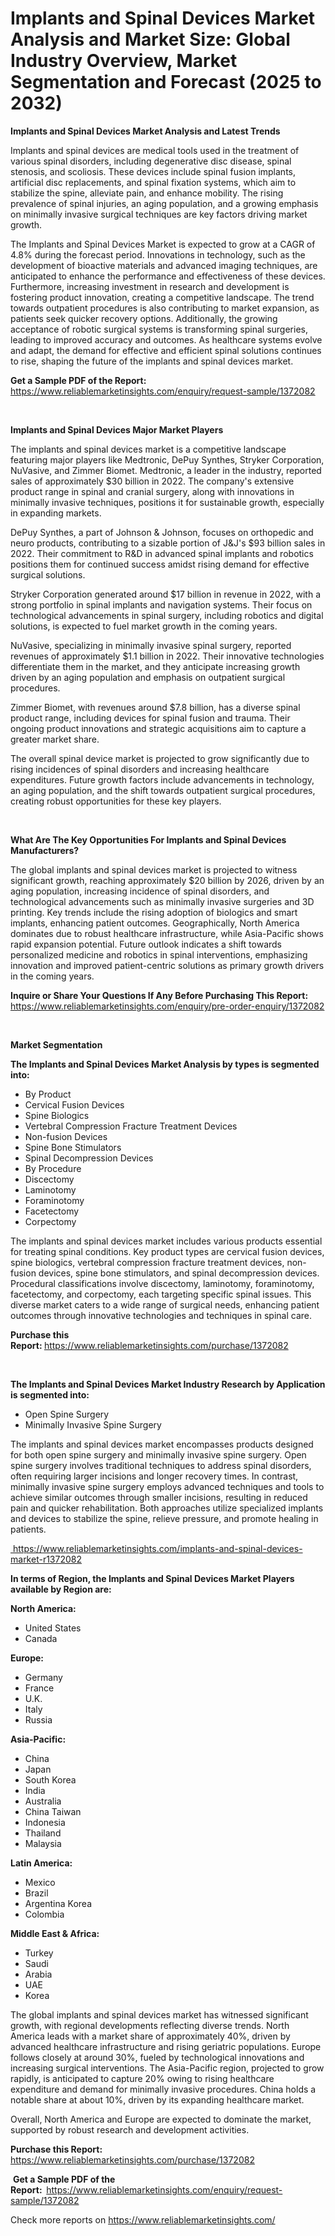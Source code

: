 <p><h1>Implants and Spinal Devices Market Analysis and Market Size: Global Industry Overview, Market Segmentation and Forecast (2025 to 2032)</h1></p><p><strong>Implants and Spinal Devices Market Analysis and Latest Trends</strong></p>
<p><p>Implants and spinal devices are medical tools used in the treatment of various spinal disorders, including degenerative disc disease, spinal stenosis, and scoliosis. These devices include spinal fusion implants, artificial disc replacements, and spinal fixation systems, which aim to stabilize the spine, alleviate pain, and enhance mobility. The rising prevalence of spinal injuries, an aging population, and a growing emphasis on minimally invasive surgical techniques are key factors driving market growth.</p><p>The Implants and Spinal Devices Market is expected to grow at a CAGR of 4.8% during the forecast period. Innovations in technology, such as the development of bioactive materials and advanced imaging techniques, are anticipated to enhance the performance and effectiveness of these devices. Furthermore, increasing investment in research and development is fostering product innovation, creating a competitive landscape. The trend towards outpatient procedures is also contributing to market expansion, as patients seek quicker recovery options. Additionally, the growing acceptance of robotic surgical systems is transforming spinal surgeries, leading to improved accuracy and outcomes. As healthcare systems evolve and adapt, the demand for effective and efficient spinal solutions continues to rise, shaping the future of the implants and spinal devices market.</p></p>
<p><strong>Get a Sample PDF of the Report:&nbsp;</strong> <a href="https://www.reliablemarketinsights.com/enquiry/request-sample/1372082?utm_campaign=2630&utm_medium=2&utm_source=Github&utm_content=ia&utm_term=22032025&utm_id=implants-and-spinal-devices">https://www.reliablemarketinsights.com/enquiry/request-sample/1372082</a></p>
<p>&nbsp;</p>
<p><strong>Implants and Spinal Devices Major Market Players</strong></p>
<p><p>The implants and spinal devices market is a competitive landscape featuring major players like Medtronic, DePuy Synthes, Stryker Corporation, NuVasive, and Zimmer Biomet. Medtronic, a leader in the industry, reported sales of approximately $30 billion in 2022. The company's extensive product range in spinal and cranial surgery, along with innovations in minimally invasive techniques, positions it for sustainable growth, especially in expanding markets.</p><p>DePuy Synthes, a part of Johnson & Johnson, focuses on orthopedic and neuro products, contributing to a sizable portion of J&J's $93 billion sales in 2022. Their commitment to R&D in advanced spinal implants and robotics positions them for continued success amidst rising demand for effective surgical solutions.</p><p>Stryker Corporation generated around $17 billion in revenue in 2022, with a strong portfolio in spinal implants and navigation systems. Their focus on technological advancements in spinal surgery, including robotics and digital solutions, is expected to fuel market growth in the coming years.</p><p>NuVasive, specializing in minimally invasive spinal surgery, reported revenues of approximately $1.1 billion in 2022. Their innovative technologies differentiate them in the market, and they anticipate increasing growth driven by an aging population and emphasis on outpatient surgical procedures.</p><p>Zimmer Biomet, with revenues around $7.8 billion, has a diverse spinal product range, including devices for spinal fusion and trauma. Their ongoing product innovations and strategic acquisitions aim to capture a greater market share.</p><p>The overall spinal device market is projected to grow significantly due to rising incidences of spinal disorders and increasing healthcare expenditures. Future growth factors include advancements in technology, an aging population, and the shift towards outpatient surgical procedures, creating robust opportunities for these key players.</p></p>
<p>&nbsp;</p>
<p><strong>What Are The Key Opportunities For Implants and Spinal Devices Manufacturers?</strong></p>
<p><p>The global implants and spinal devices market is projected to witness significant growth, reaching approximately $20 billion by 2026, driven by an aging population, increasing incidence of spinal disorders, and technological advancements such as minimally invasive surgeries and 3D printing. Key trends include the rising adoption of biologics and smart implants, enhancing patient outcomes. Geographically, North America dominates due to robust healthcare infrastructure, while Asia-Pacific shows rapid expansion potential. Future outlook indicates a shift towards personalized medicine and robotics in spinal interventions, emphasizing innovation and improved patient-centric solutions as primary growth drivers in the coming years.</p></p>
<p><strong>Inquire or Share Your Questions If Any Before Purchasing This Report:</strong> <a href="https://www.reliablemarketinsights.com/enquiry/pre-order-enquiry/1372082?utm_campaign=2630&utm_medium=2&utm_source=Github&utm_content=ia&utm_term=22032025&utm_id=implants-and-spinal-devices">https://www.reliablemarketinsights.com/enquiry/pre-order-enquiry/1372082</a></p>
<p>&nbsp;</p>
<p><strong>Market Segmentation</strong></p>
<p><strong>The Implants and Spinal Devices Market Analysis by types is segmented into:</strong></p>
<p><ul><li>By Product</li><li>Cervical Fusion Devices</li><li>Spine Biologics</li><li>Vertebral Compression Fracture Treatment Devices</li><li>Non-fusion Devices</li><li>Spine Bone Stimulators</li><li>Spinal Decompression Devices</li><li>By Procedure</li><li>Discectomy</li><li>Laminotomy</li><li>Foraminotomy</li><li>Facetectomy</li><li>Corpectomy</li></ul></p>
<p><p>The implants and spinal devices market includes various products essential for treating spinal conditions. Key product types are cervical fusion devices, spine biologics, vertebral compression fracture treatment devices, non-fusion devices, spine bone stimulators, and spinal decompression devices. Procedural classifications involve discectomy, laminotomy, foraminotomy, facetectomy, and corpectomy, each targeting specific spinal issues. This diverse market caters to a wide range of surgical needs, enhancing patient outcomes through innovative technologies and techniques in spinal care.</p></p>
<p><strong>Purchase this Report:&nbsp;</strong><a href="https://www.reliablemarketinsights.com/purchase/1372082?utm_campaign=2630&utm_medium=2&utm_source=Github&utm_content=ia&utm_term=22032025&utm_id=implants-and-spinal-devices">https://www.reliablemarketinsights.com/purchase/1372082</a></p>
<p>&nbsp;</p>
<p><strong>The Implants and Spinal Devices Market Industry Research by Application is segmented into:</strong></p>
<p><ul><li>Open Spine Surgery</li><li>Minimally Invasive Spine Surgery</li></ul></p>
<p><p>The implants and spinal devices market encompasses products designed for both open spine surgery and minimally invasive spine surgery. Open spine surgery involves traditional techniques to address spinal disorders, often requiring larger incisions and longer recovery times. In contrast, minimally invasive spine surgery employs advanced techniques and tools to achieve similar outcomes through smaller incisions, resulting in reduced pain and quicker rehabilitation. Both approaches utilize specialized implants and devices to stabilize the spine, relieve pressure, and promote healing in patients.</p></p>
<p><a href="https://www.reliablemarketinsights.com/implants-and-spinal-devices-market-r1372082?utm_campaign=2630&utm_medium=2&utm_source=Github&utm_content=ia&utm_term=22032025&utm_id=implants-and-spinal-devices">&nbsp;https://www.reliablemarketinsights.com/implants-and-spinal-devices-market-r1372082</a></p>
<p><strong>In terms of Region, the Implants and Spinal Devices Market Players available by Region are:</strong></p>
<p>
    <p> <strong> North America: </strong>
        <ul>
            <li>United States</li>
            <li>Canada</li>
        </ul>
        </p> 
    <p> <strong> Europe: </strong>
        <ul>
            <li>Germany</li>
            <li>France</li>
            <li>U.K.</li>
            <li>Italy</li>
            <li>Russia</li>
        </ul>
        </p> 
    <p> <strong> Asia-Pacific: </strong>
        <ul>
            <li>China</li>
            <li>Japan</li>
            <li>South Korea</li>
            <li>India</li>
            <li>Australia</li>
            <li>China Taiwan</li>
            <li>Indonesia</li>
            <li>Thailand</li>
            <li>Malaysia</li>
        </ul>
        </p> 
    <p> <strong> Latin America: </strong>
        <ul>
            <li>Mexico</li>
            <li>Brazil</li>
            <li>Argentina Korea</li>
            <li>Colombia</li>
        </ul>
        </p> 
    <p> <strong> Middle East & Africa: </strong>
        <ul>
            <li>Turkey</li>
            <li>Saudi</li>
            <li>Arabia</li>
            <li>UAE</li>
            <li>Korea</li>
        </ul>
    </p>
    </p>
<p><p>The global implants and spinal devices market has witnessed significant growth, with regional developments reflecting diverse trends. North America leads with a market share of approximately 40%, driven by advanced healthcare infrastructure and rising geriatric populations. Europe follows closely at around 30%, fueled by technological innovations and increasing surgical interventions. The Asia-Pacific region, projected to grow rapidly, is anticipated to capture 20% owing to rising healthcare expenditure and demand for minimally invasive procedures. China holds a notable share at about 10%, driven by its expanding healthcare market. </p><p>Overall, North America and Europe are expected to dominate the market, supported by robust research and development activities.</p></p>
<p><strong>Purchase this Report: </strong><a href="https://www.reliablemarketinsights.com/purchase/1372082?utm_campaign=2630&utm_medium=2&utm_source=Github&utm_content=ia&utm_term=22032025&utm_id=implants-and-spinal-devices">https://www.reliablemarketinsights.com/purchase/1372082</a></p>
<p>&nbsp;<strong>Get a Sample PDF of the Report:&nbsp;&nbsp;</strong><a href="https://www.reliablemarketinsights.com/enquiry/request-sample/1372082?utm_campaign=2630&utm_medium=2&utm_source=Github&utm_content=ia&utm_term=22032025&utm_id=implants-and-spinal-devices">https://www.reliablemarketinsights.com/enquiry/request-sample/1372082</a></p>
<p><strong></strong></p>
<p>Check more reports on <a href="https://www.reliablemarketinsights.com/?utm_campaign=2630&utm_medium=2&utm_source=Github&utm_content=ia&utm_term=22032025&utm_id=implants-and-spinal-devices">https://www.reliablemarketinsights.com/</a></p>